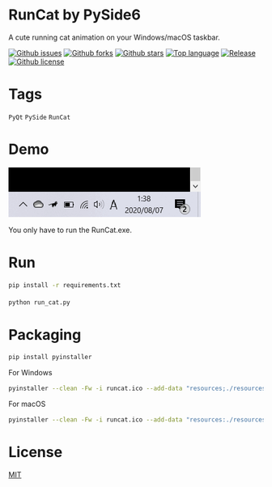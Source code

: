 # RunCat by PySide6

A cute running cat animation on your Windows/macOS taskbar.

[![Github issues](https://img.shields.io/github/issues/biezhi/runcat_pyside)](https://github.com/biezhi/runcat_pyside/issues)
[![Github forks](https://img.shields.io/github/forks/biezhi/runcat_pyside)](https://github.com/biezhi/runcat_pyside/network/members)
[![Github stars](https://img.shields.io/github/stars/biezhi/runcat_pyside)](https://github.com/biezhi/runcat_pyside/stargazers)
[![Top language](https://img.shields.io/github/languages/top/biezhi/runcat_pyside)](https://github.com/biezhi/runcat_pyside/)
[![Release](https://img.shields.io/github/v/release/biezhi/runcat_pyside)]()
[![Github license](https://img.shields.io/github/license/biezhi/runcat_pyside)](https://github.com/biezhi/runcat_pyside/)

# Tags

`PyQt` `PySide` `RunCat`

# Demo

![Demo](snapshot/runcat_demo.gif)

You only have to run the RunCat.exe.

# Run

```bash
pip install -r requirements.txt

python run_cat.py
```

# Packaging

```bash
pip install pyinstaller
```

For Windows

```bash
pyinstaller --clean -Fw -i runcat.ico --add-data "resources;./resources" run_cat.py
```

For macOS

```bash
pyinstaller --clean -Fw -i runcat.ico --add-data "resources:./resources" run_cat.py
```

# License

[MIT](LICENSE)

